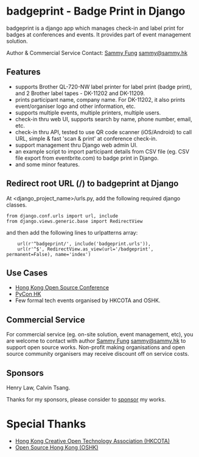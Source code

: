 # badgeprint - Badge Print in Django

badgeprint is a django app which manages check-in and label print for badges at
conferences and events. It provides part of event management solution.

Author & Commercial Service Contact: [Sammy Fung](https://sammy.hk) <sammy@sammy.hk>

## Features

* supports Brother QL-720-NW label printer for label print (badge print), and 2 Brother label tapes - DK-11202 and DK-11209.
* prints participant name, company name. For DK-11202, it also prints event/organiser logo and other information,  etc.
* supports multiple events, multiple printers, multiple users.
* check-in thru web UI, supports search by name, phone number, email, etc.
* check-in thru API, tested to use QR code scanner (iOS/Android) to call URL, simple & fast 'scan & print' at conference check-in.
* support management thru Django web admin UI.
* an example script to import participant details from CSV file (eg. CSV file 
export from eventbrite.com) to badge print in Django.
* and some minor features.

## Redirect root URL (/) to badgeprint at Django

At <django_project_name>/urls.py, add the following required django classes.

```
from django.conf.urls import url, include
from django.views.generic.base import RedirectView
```

and then add the following lines to urlpatterns array:
```
    url(r'^badgeprint/', include('badgeprint.urls')),
    url(r'^$', RedirectView.as_view(url='/badgeprint', permanent=False), name='index')
```

## Use Cases

* [Hong Kong Open Source Conference](http://hkoscon.org)
* [PyCon HK](http://pycon.hk)
* Few formal tech events organised by HKCOTA and OSHK.

## Commercial Service

For commercial service (eg. on-site solution, event management, etc), you are welcome
to contact with author [Sammy Fung](https://sammy.hk) <sammy@sammy.hk> to support open
source works. Non-profit making organisations and open source community organisers may
receive discount off on service costs.

## Sponsors

Henry Law, Calvin Tsang.

Thanks for my sponsors, please consider to [sponsor](https://github.com/sponsors/sammyfung) my works.

# Special Thanks

* [Hong Kong Creative Open Technology Association (HKCOTA)](http://cota.hk)
* [Open Source Hong Kong (OSHK)](https://opensource.hk)
